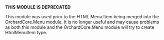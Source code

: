 **THIS MODULE IS DEPRECATED**

This module was used prior to the HTML Menu Item being merged into the OrchardCore.Menu module. It is no longer useful and may cause problems as both this module and the OrchardCore.Menu module will try to create HtmlMenuItem type.
